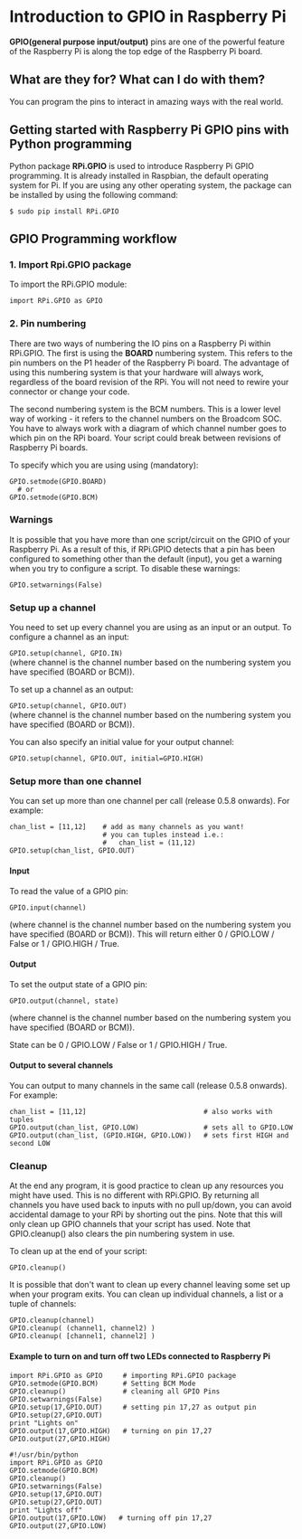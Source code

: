 # Introduction to GPIO in Raspberry Pi

**GPIO(general purpose input/output)** pins are one of the powerful feature of the Raspberry Pi is along the top edge of the Raspberry Pi 
board.  

## What are they for? What can I do with them?  

You can program the pins to interact in amazing ways with the real world.  

## Getting started with Raspberry Pi GPIO pins with Python programming  

Python package **RPi.GPIO** is used to introduce Raspberry Pi GPIO programming. It is already installed in Raspbian, 
the default operating system for Pi. If you are using any other operating system, the package can be installed by using the 
following command:  

`$ sudo pip install RPi.GPIO`  

## GPIO Programming workflow

### 1.  Import Rpi.GPIO package  

To import the RPi.GPIO module:  

`import RPi.GPIO as GPIO`  

 ### 2. Pin numbering  
 
There are two ways of numbering the IO pins on a Raspberry Pi within RPi.GPIO. The first is using the **BOARD** numbering system. 
This refers to the pin numbers on the P1 header of the Raspberry Pi board. The advantage of using this numbering system is that 
your hardware will always work, regardless of the board revision of the RPi. 
You will not need to rewire your connector or change your code.  

The second numbering system is the BCM numbers. This is a lower level way of working - it refers to the channel numbers on the
Broadcom SOC. You have to always work with a diagram of which channel number goes to which pin on the RPi board. Your script could 
break between revisions of Raspberry Pi boards.  

To specify which you are using using (mandatory):  

```
GPIO.setmode(GPIO.BOARD)  
  # or  
GPIO.setmode(GPIO.BCM)  
```  

### Warnings  

It is possible that you have more than one script/circuit on the GPIO of your Raspberry Pi. As a result of this, if RPi.GPIO detects 
that a pin has been configured to something other than the default (input), you get a warning when you try to configure a script. 
To disable these warnings:  

`GPIO.setwarnings(False)`  

### Setup up a channel

You need to set up every channel you are using as an input or an output. To configure a channel as an input:  

`GPIO.setup(channel, GPIO.IN)`  
(where channel is the channel number based on the numbering system you have specified (BOARD or BCM)).  

To set up a channel as an output:  

`GPIO.setup(channel, GPIO.OUT)`  
(where channel is the channel number based on the numbering system you have specified (BOARD or BCM)).  

You can also specify an initial value for your output channel:  

`GPIO.setup(channel, GPIO.OUT, initial=GPIO.HIGH)`  

### Setup more than one channel

You can set up more than one channel per call (release 0.5.8 onwards). For example:  

```
chan_list = [11,12]    # add as many channels as you want!  
                       # you can tuples instead i.e.:  
                       #   chan_list = (11,12)  
GPIO.setup(chan_list, GPIO.OUT)  
```  
#### Input

To read the value of a GPIO pin:  

`GPIO.input(channel)`  

(where channel is the channel number based on the numbering system you have specified (BOARD or BCM)). 
This will return either 0 / GPIO.LOW / False or 1 / GPIO.HIGH / True.  

#### Output

To set the output state of a GPIO pin:  

`GPIO.output(channel, state)`  

(where channel is the channel number based on the numbering system you have specified (BOARD or BCM)).  

State can be 0 / GPIO.LOW / False or 1 / GPIO.HIGH / True.  

#### Output to several channels 

You can output to many channels in the same call (release 0.5.8 onwards). For example:  

```
chan_list = [11,12]                             # also works with tuples  
GPIO.output(chan_list, GPIO.LOW)                # sets all to GPIO.LOW  
GPIO.output(chan_list, (GPIO.HIGH, GPIO.LOW))   # sets first HIGH and second LOW  
```  
### Cleanup

At the end any program, it is good practice to clean up any resources you might have used. This is no different with RPi.GPIO. 
By returning all channels you have used back to inputs with no pull up/down, you can avoid accidental damage to your RPi by 
shorting out the pins. Note that this will only clean up GPIO channels that your script has used. Note that GPIO.cleanup() also clears 
the pin numbering system in use.  

To clean up at the end of your script:  

`GPIO.cleanup()`  

It is possible that don't want to clean up every channel leaving some set up when your program exits. You can clean up individual 
channels, a list or a tuple of channels:  

```
GPIO.cleanup(channel)  
GPIO.cleanup( (channel1, channel2) )  
GPIO.cleanup( [channel1, channel2] )  
```  
    
####  Example to turn on and turn off two LEDs connected to Raspberry Pi  
    
```
import RPi.GPIO as GPIO     # importing RPi.GPIO package  
GPIO.setmode(GPIO.BCM)      # Setting BCM Mode  
GPIO.cleanup()              # cleaning all GPIO Pins  
GPIO.setwarnings(False)  
GPIO.setup(17,GPIO.OUT)     # setting pin 17,27 as output pin  
GPIO.setup(27,GPIO.OUT)  
print "Lights on"  
GPIO.output(17,GPIO.HIGH)   # turning on pin 17,27  
GPIO.output(27,GPIO.HIGH)  

#!/usr/bin/python  
import RPi.GPIO as GPIO  
GPIO.setmode(GPIO.BCM)  
GPIO.cleanup()  
GPIO.setwarnings(False)  
GPIO.setup(17,GPIO.OUT)  
GPIO.setup(27,GPIO.OUT)  
print "Lights off"  
GPIO.output(17,GPIO.LOW)   # turning off pin 17,27  
GPIO.output(27,GPIO.LOW)  
```  










